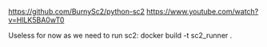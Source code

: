 https://github.com/BurnySc2/python-sc2
https://www.youtube.com/watch?v=HlLK5BA0wT0

Useless for now as we need to run sc2:
docker build -t sc2_runner .

